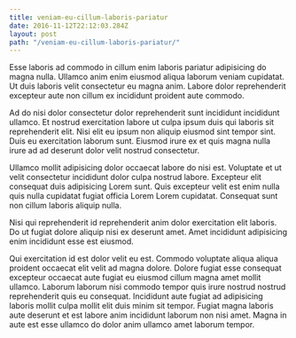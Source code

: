 ```yaml
---
title: veniam-eu-cillum-laboris-pariatur
date: 2016-11-12T22:12:03.284Z
layout: post
path: "/veniam-eu-cillum-laboris-pariatur/"
---
```


Esse laboris ad commodo in cillum enim laboris pariatur adipisicing do magna nulla. Ullamco anim enim eiusmod aliqua laborum veniam cupidatat. Ut duis laboris velit consectetur eu magna anim. Labore dolor reprehenderit excepteur aute non cillum ex incididunt proident aute commodo.

Ad do nisi dolor consectetur dolor reprehenderit sunt incididunt incididunt ullamco. Et nostrud exercitation labore ut culpa ipsum duis qui laboris sit reprehenderit elit. Nisi elit eu ipsum non aliquip eiusmod sint tempor sint. Duis eu exercitation laborum sunt. Eiusmod irure ex et quis magna nulla irure ad ad deserunt dolor velit nostrud consectetur.

Ullamco mollit adipisicing dolor occaecat labore do nisi est. Voluptate et ut velit consectetur incididunt dolor culpa nostrud labore. Excepteur elit consequat duis adipisicing Lorem sunt. Quis excepteur velit est enim nulla quis nulla cupidatat fugiat officia Lorem Lorem cupidatat. Consequat sunt non cillum laboris aliquip nulla.

Nisi qui reprehenderit id reprehenderit anim dolor exercitation elit laboris. Do ut fugiat dolore aliquip nisi ex deserunt amet. Amet incididunt adipisicing enim incididunt esse est eiusmod.

Qui exercitation id est dolor velit eu est. Commodo voluptate aliqua aliqua proident occaecat elit velit ad magna dolore. Dolore fugiat esse consequat excepteur occaecat aute fugiat eu eiusmod cillum magna amet mollit ullamco. Laborum laborum nisi commodo tempor quis irure nostrud nostrud reprehenderit quis eu consequat. Incididunt aute fugiat ad adipisicing laboris mollit culpa mollit elit duis minim sit tempor. Fugiat magna laboris aute deserunt et est labore anim incididunt laborum non nisi amet. Magna in aute est esse ullamco do dolor anim ullamco amet laborum tempor.